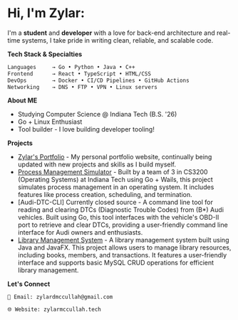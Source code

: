 <!-- Hello World! -->

# Hi, I'm Zylar:

I'm a **student** and **developer** with a love for back-end architecture and real-time systems, I take pride in writing clean, reliable, and scalable code.

**Tech Stack & Specialties**
```bash
Languages     → Go • Python • Java • C++
Frontend      → React • TypeScript • HTML/CSS
DevOps        → Docker • CI/CD Pipelines • GitHub Actions
Networking    → DNS • FTP • VPN • Linux servers
```
**About ME**
- Studying Computer Science @ Indiana Tech (B.S. '26)
- Go + Linux Enthusiast
- Tool builder - I love building developer tooling!

**Projects**
- [Zylar's Portfolio](https://zylarmccullah.tech) - My personal portfolio website, continually being updated with new projects and skills as I build myself.
- [Process Management Simulator](https://github.com/Mccullahz/process-managment-simulator) - Built by a team of 3 in CS3200 (Operating Systems) at Indiana Tech using Go + Wails, this project simulates process management in an operating system. It includes features like process creation, scheduling, and termination.
- [Audi-DTC-CLI] Currently closed source - A command line tool for reading and clearing DTCs (Diagnostic Trouble Codes) from (B*) Audi vehicles. Built using Go, this tool interfaces with the vehicle's OBD-II port to retrieve and clear DTCs, providing a user-friendly command line interface for Audi owners and enthusiasts.
- [Library Management System](https://github.com/Mccullahz/CS3700-LMS) - A library management system built using Java and JavaFX. This project allows users to manage library resources, including books, members, and transactions. It features a user-friendly interface and supports basic MySQL CRUD operations for efficient library management.


**Let's Connect**

    💌 Email: zylardmccullah@gmail.com

    🌐 Website: zylarmccullah.tech
